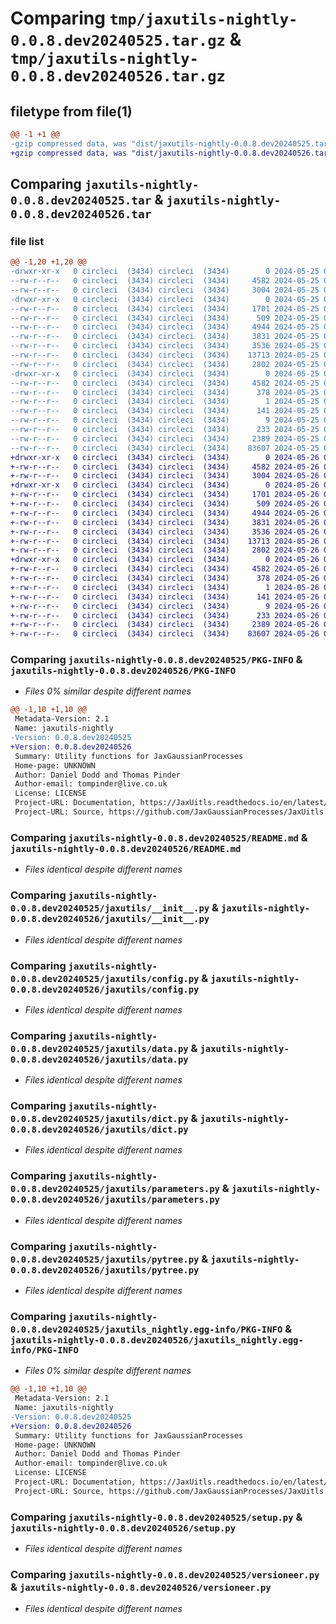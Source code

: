 # Comparing `tmp/jaxutils-nightly-0.0.8.dev20240525.tar.gz` & `tmp/jaxutils-nightly-0.0.8.dev20240526.tar.gz`

## filetype from file(1)

```diff
@@ -1 +1 @@
-gzip compressed data, was "dist/jaxutils-nightly-0.0.8.dev20240525.tar", last modified: Sat May 25 00:06:43 2024, max compression
+gzip compressed data, was "dist/jaxutils-nightly-0.0.8.dev20240526.tar", last modified: Sun May 26 00:06:45 2024, max compression
```

## Comparing `jaxutils-nightly-0.0.8.dev20240525.tar` & `jaxutils-nightly-0.0.8.dev20240526.tar`

### file list

```diff
@@ -1,20 +1,20 @@
-drwxr-xr-x   0 circleci  (3434) circleci  (3434)        0 2024-05-25 00:06:43.116804 jaxutils-nightly-0.0.8.dev20240525/
--rw-r--r--   0 circleci  (3434) circleci  (3434)     4582 2024-05-25 00:06:43.116804 jaxutils-nightly-0.0.8.dev20240525/PKG-INFO
--rw-r--r--   0 circleci  (3434) circleci  (3434)     3004 2024-05-25 00:06:36.000000 jaxutils-nightly-0.0.8.dev20240525/README.md
-drwxr-xr-x   0 circleci  (3434) circleci  (3434)        0 2024-05-25 00:06:43.120804 jaxutils-nightly-0.0.8.dev20240525/jaxutils/
--rw-r--r--   0 circleci  (3434) circleci  (3434)     1701 2024-05-25 00:06:36.000000 jaxutils-nightly-0.0.8.dev20240525/jaxutils/__init__.py
--rw-r--r--   0 circleci  (3434) circleci  (3434)      509 2024-05-25 00:06:43.120804 jaxutils-nightly-0.0.8.dev20240525/jaxutils/_version.py
--rw-r--r--   0 circleci  (3434) circleci  (3434)     4944 2024-05-25 00:06:36.000000 jaxutils-nightly-0.0.8.dev20240525/jaxutils/config.py
--rw-r--r--   0 circleci  (3434) circleci  (3434)     3831 2024-05-25 00:06:36.000000 jaxutils-nightly-0.0.8.dev20240525/jaxutils/data.py
--rw-r--r--   0 circleci  (3434) circleci  (3434)     3536 2024-05-25 00:06:36.000000 jaxutils-nightly-0.0.8.dev20240525/jaxutils/dict.py
--rw-r--r--   0 circleci  (3434) circleci  (3434)    13713 2024-05-25 00:06:36.000000 jaxutils-nightly-0.0.8.dev20240525/jaxutils/parameters.py
--rw-r--r--   0 circleci  (3434) circleci  (3434)     2802 2024-05-25 00:06:36.000000 jaxutils-nightly-0.0.8.dev20240525/jaxutils/pytree.py
-drwxr-xr-x   0 circleci  (3434) circleci  (3434)        0 2024-05-25 00:06:43.116804 jaxutils-nightly-0.0.8.dev20240525/jaxutils_nightly.egg-info/
--rw-r--r--   0 circleci  (3434) circleci  (3434)     4582 2024-05-25 00:06:43.000000 jaxutils-nightly-0.0.8.dev20240525/jaxutils_nightly.egg-info/PKG-INFO
--rw-r--r--   0 circleci  (3434) circleci  (3434)      378 2024-05-25 00:06:43.000000 jaxutils-nightly-0.0.8.dev20240525/jaxutils_nightly.egg-info/SOURCES.txt
--rw-r--r--   0 circleci  (3434) circleci  (3434)        1 2024-05-25 00:06:43.000000 jaxutils-nightly-0.0.8.dev20240525/jaxutils_nightly.egg-info/dependency_links.txt
--rw-r--r--   0 circleci  (3434) circleci  (3434)      141 2024-05-25 00:06:43.000000 jaxutils-nightly-0.0.8.dev20240525/jaxutils_nightly.egg-info/requires.txt
--rw-r--r--   0 circleci  (3434) circleci  (3434)        9 2024-05-25 00:06:43.000000 jaxutils-nightly-0.0.8.dev20240525/jaxutils_nightly.egg-info/top_level.txt
--rw-r--r--   0 circleci  (3434) circleci  (3434)      233 2024-05-25 00:06:43.116804 jaxutils-nightly-0.0.8.dev20240525/setup.cfg
--rw-r--r--   0 circleci  (3434) circleci  (3434)     2389 2024-05-25 00:06:36.000000 jaxutils-nightly-0.0.8.dev20240525/setup.py
--rw-r--r--   0 circleci  (3434) circleci  (3434)    83607 2024-05-25 00:06:36.000000 jaxutils-nightly-0.0.8.dev20240525/versioneer.py
+drwxr-xr-x   0 circleci  (3434) circleci  (3434)        0 2024-05-26 00:06:45.662514 jaxutils-nightly-0.0.8.dev20240526/
+-rw-r--r--   0 circleci  (3434) circleci  (3434)     4582 2024-05-26 00:06:45.662514 jaxutils-nightly-0.0.8.dev20240526/PKG-INFO
+-rw-r--r--   0 circleci  (3434) circleci  (3434)     3004 2024-05-26 00:06:38.000000 jaxutils-nightly-0.0.8.dev20240526/README.md
+drwxr-xr-x   0 circleci  (3434) circleci  (3434)        0 2024-05-26 00:06:45.662514 jaxutils-nightly-0.0.8.dev20240526/jaxutils/
+-rw-r--r--   0 circleci  (3434) circleci  (3434)     1701 2024-05-26 00:06:38.000000 jaxutils-nightly-0.0.8.dev20240526/jaxutils/__init__.py
+-rw-r--r--   0 circleci  (3434) circleci  (3434)      509 2024-05-26 00:06:45.662514 jaxutils-nightly-0.0.8.dev20240526/jaxutils/_version.py
+-rw-r--r--   0 circleci  (3434) circleci  (3434)     4944 2024-05-26 00:06:38.000000 jaxutils-nightly-0.0.8.dev20240526/jaxutils/config.py
+-rw-r--r--   0 circleci  (3434) circleci  (3434)     3831 2024-05-26 00:06:38.000000 jaxutils-nightly-0.0.8.dev20240526/jaxutils/data.py
+-rw-r--r--   0 circleci  (3434) circleci  (3434)     3536 2024-05-26 00:06:38.000000 jaxutils-nightly-0.0.8.dev20240526/jaxutils/dict.py
+-rw-r--r--   0 circleci  (3434) circleci  (3434)    13713 2024-05-26 00:06:38.000000 jaxutils-nightly-0.0.8.dev20240526/jaxutils/parameters.py
+-rw-r--r--   0 circleci  (3434) circleci  (3434)     2802 2024-05-26 00:06:38.000000 jaxutils-nightly-0.0.8.dev20240526/jaxutils/pytree.py
+drwxr-xr-x   0 circleci  (3434) circleci  (3434)        0 2024-05-26 00:06:45.662514 jaxutils-nightly-0.0.8.dev20240526/jaxutils_nightly.egg-info/
+-rw-r--r--   0 circleci  (3434) circleci  (3434)     4582 2024-05-26 00:06:45.000000 jaxutils-nightly-0.0.8.dev20240526/jaxutils_nightly.egg-info/PKG-INFO
+-rw-r--r--   0 circleci  (3434) circleci  (3434)      378 2024-05-26 00:06:45.000000 jaxutils-nightly-0.0.8.dev20240526/jaxutils_nightly.egg-info/SOURCES.txt
+-rw-r--r--   0 circleci  (3434) circleci  (3434)        1 2024-05-26 00:06:45.000000 jaxutils-nightly-0.0.8.dev20240526/jaxutils_nightly.egg-info/dependency_links.txt
+-rw-r--r--   0 circleci  (3434) circleci  (3434)      141 2024-05-26 00:06:45.000000 jaxutils-nightly-0.0.8.dev20240526/jaxutils_nightly.egg-info/requires.txt
+-rw-r--r--   0 circleci  (3434) circleci  (3434)        9 2024-05-26 00:06:45.000000 jaxutils-nightly-0.0.8.dev20240526/jaxutils_nightly.egg-info/top_level.txt
+-rw-r--r--   0 circleci  (3434) circleci  (3434)      233 2024-05-26 00:06:45.662514 jaxutils-nightly-0.0.8.dev20240526/setup.cfg
+-rw-r--r--   0 circleci  (3434) circleci  (3434)     2389 2024-05-26 00:06:38.000000 jaxutils-nightly-0.0.8.dev20240526/setup.py
+-rw-r--r--   0 circleci  (3434) circleci  (3434)    83607 2024-05-26 00:06:38.000000 jaxutils-nightly-0.0.8.dev20240526/versioneer.py
```

### Comparing `jaxutils-nightly-0.0.8.dev20240525/PKG-INFO` & `jaxutils-nightly-0.0.8.dev20240526/PKG-INFO`

 * *Files 0% similar despite different names*

```diff
@@ -1,10 +1,10 @@
 Metadata-Version: 2.1
 Name: jaxutils-nightly
-Version: 0.0.8.dev20240525
+Version: 0.0.8.dev20240526
 Summary: Utility functions for JaxGaussianProcesses
 Home-page: UNKNOWN
 Author: Daniel Dodd and Thomas Pinder
 Author-email: tompinder@live.co.uk
 License: LICENSE
 Project-URL: Documentation, https://JaxUitls.readthedocs.io/en/latest/
 Project-URL: Source, https://github.com/JaxGaussianProcesses/JaxUitls
```

### Comparing `jaxutils-nightly-0.0.8.dev20240525/README.md` & `jaxutils-nightly-0.0.8.dev20240526/README.md`

 * *Files identical despite different names*

### Comparing `jaxutils-nightly-0.0.8.dev20240525/jaxutils/__init__.py` & `jaxutils-nightly-0.0.8.dev20240526/jaxutils/__init__.py`

 * *Files identical despite different names*

### Comparing `jaxutils-nightly-0.0.8.dev20240525/jaxutils/config.py` & `jaxutils-nightly-0.0.8.dev20240526/jaxutils/config.py`

 * *Files identical despite different names*

### Comparing `jaxutils-nightly-0.0.8.dev20240525/jaxutils/data.py` & `jaxutils-nightly-0.0.8.dev20240526/jaxutils/data.py`

 * *Files identical despite different names*

### Comparing `jaxutils-nightly-0.0.8.dev20240525/jaxutils/dict.py` & `jaxutils-nightly-0.0.8.dev20240526/jaxutils/dict.py`

 * *Files identical despite different names*

### Comparing `jaxutils-nightly-0.0.8.dev20240525/jaxutils/parameters.py` & `jaxutils-nightly-0.0.8.dev20240526/jaxutils/parameters.py`

 * *Files identical despite different names*

### Comparing `jaxutils-nightly-0.0.8.dev20240525/jaxutils/pytree.py` & `jaxutils-nightly-0.0.8.dev20240526/jaxutils/pytree.py`

 * *Files identical despite different names*

### Comparing `jaxutils-nightly-0.0.8.dev20240525/jaxutils_nightly.egg-info/PKG-INFO` & `jaxutils-nightly-0.0.8.dev20240526/jaxutils_nightly.egg-info/PKG-INFO`

 * *Files 0% similar despite different names*

```diff
@@ -1,10 +1,10 @@
 Metadata-Version: 2.1
 Name: jaxutils-nightly
-Version: 0.0.8.dev20240525
+Version: 0.0.8.dev20240526
 Summary: Utility functions for JaxGaussianProcesses
 Home-page: UNKNOWN
 Author: Daniel Dodd and Thomas Pinder
 Author-email: tompinder@live.co.uk
 License: LICENSE
 Project-URL: Documentation, https://JaxUitls.readthedocs.io/en/latest/
 Project-URL: Source, https://github.com/JaxGaussianProcesses/JaxUitls
```

### Comparing `jaxutils-nightly-0.0.8.dev20240525/setup.py` & `jaxutils-nightly-0.0.8.dev20240526/setup.py`

 * *Files identical despite different names*

### Comparing `jaxutils-nightly-0.0.8.dev20240525/versioneer.py` & `jaxutils-nightly-0.0.8.dev20240526/versioneer.py`

 * *Files identical despite different names*


